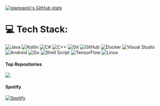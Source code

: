 [![gianpaolo's GitHub stats](https://github-readme-stats.vercel.app/api?username=gianpaolof&show_icons=true&theme=radical)](https://github.com/gianpaolof/github-readme-stats)

# 💻 Tech Stack:
![Java](https://img.shields.io/badge/java-%23ED8B00.svg?style=plastic&logo=openjdk&logoColor=white) 
![Kotlin](https://img.shields.io/badge/Kotlin-B125EA?style=plastic&logo=kotlin&logoColor=white)
![C#](https://img.shields.io/badge/c%23-%23239120.svg?style=plastic&logo=csharp&logoColor=white)
![C++](https://img.shields.io/badge/c++-%2300599C.svg?style=plastic&logo=c%2B%2B&logoColor=white)
![Git](https://img.shields.io/badge/git-%23F05033.svg?style=plastic&logo=git&logoColor=white) 
![GitHub](https://img.shields.io/badge/github-%23121011.svg?style=plastic&logo=github&logoColor=white) 
![Docker](https://img.shields.io/badge/docker-%230db7ed.svg?style=plastic&logo=docker&logoColor=white) 
![Visual Studio](https://img.shields.io/badge/Visual%20Studio-5C2D91.svg?style=plastic&logo=visual-studio&logoColor=white)
![Android](https://img.shields.io/badge/Android-3DDC84?style=plastic&logo=android&logoColor=white)
![Go](https://img.shields.io/badge/go-%2300ADD8.svg?style=plastic&logo=go&logoColor=white)
![Shell Script](https://img.shields.io/badge/shell_script-%23121011.svg?style=plastic&logo=gnu-bash&logoColor=white)
![TensorFlow](https://img.shields.io/badge/TensorFlow-%23FF6F00.svg?style=plastic&logo=TensorFlow&logoColor=white)
![Linux](https://img.shields.io/badge/Linux-FCC624?style=plastic&logo=linux&logoColor=black)
<br/>


#### Top Repositories

<a href="https://gianpaolof.github.io">
  <img align="center" src="https://github-readme-stats.vercel.app/api/pin/?username=gianpaolof&repo=gianpaolof.github.io&theme=radical" />
</a>

#### Spotify
[![Spotify](https://novatorem-gp72.vercel.app/api/spotify?background_color=0d1117&border_color=ffffff)](https://open.spotify.com/user/31sjaqnofawp6qkhk24ltj63kxgm)


